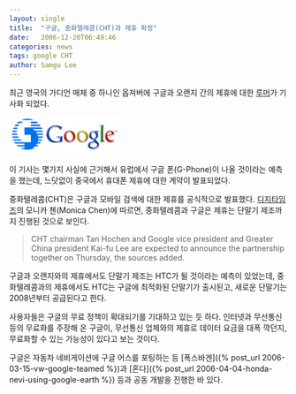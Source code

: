 ```yaml
---
layout: single
title:  "구글, 중화텔레콤(CHT)과 제휴 확정"
date:   2006-12-20T06:49:46
categories: news
tags: google CHT
author: Samgu Lee
---
```

최근 영국의 가디언 매체 중 하나인 옵져버에 구글과 오랜지 간의 제휴에 대한 [루머](http://www.guardian.co.uk/mobile/article/0,,1974094,00.html)가 기사화 되었다.

![중화텔레콤과 구글 제휴](/assets/cht-and-google.jpg)

이 기사는 몇가지 사실에 근거해서 유럽에서 구글 폰(G-Phone)이 나올 것이라는 예측을 했는데, 느닷없이 중국에서 휴대폰 제휴에 대한 계약이 발표되었다.

중화텔레콤(CHT)은 구글과 모바일 검색에 대한 제휴를 공식적으로 발표했다. [디지타임즈](http://www.digitimes.com/telecom/a20061219PD214.html)의 모니카 첸(Monica Chen)에 따르면, 중화텔레콤과 구글은 제휴는 단말기 제조까지 진행된 것으로 보인다.

> CHT chairman Tan Hochen and Google vice president and Greater China president Kai-fu Lee are expected to announce the partnership together on Thursday, the sources added.

구글과 오랜지와의 제휴에서도 단말기 제조는 HTC가 될 것이라는 예측이 있었는데, 중화텔레콤과의 제휴에서도 HTC는 구글에 최적화된 단말기가 출시된고, 새로운 단말기는 2008년부터 공급된다고 한다.

사용자들은 구글의 무료 정책이 확대되기를 기대하고 있는 듯 하다. 인터넷과 무선통신 등의 무료화를 주장해 온 구글이, 무선통신 업체와의 제휴로 데이터 요금을 대폭 깍던지, 무료화할 수 있는 가능성이 있다고 보는 것이다.

구글은 자동차 네비게이션에 구글 어스를 포팅하는 등 [폭스바겐]({% post_url 2006-03-15-vw-google-teamed %})과 [혼다]({% post_url 2006-04-04-honda-nevi-using-google-earth %}) 등과 공동 개발을 진행한 바 있다.

